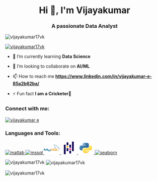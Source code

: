 <h1 align="center">Hi 👋, I'm Vijayakumar</h1>
<h3 align="center">A passionate Data Analyst </h3>

<p align="left"> <img src="https://komarev.com/ghpvc/?username=vijayakumar17vk&label=Profile%20views&color=0e75b6&style=flat" alt="vijayakumar17vk" /> </p>

<p align="left"> <a href="https://github.com/ryo-ma/github-profile-trophy"><img src="https://github-profile-trophy.vercel.app/?username=vijayakumar17vk" alt="vijayakumar17vk" /></a> </p>

- 🔭 I’m currently learning **Data Science**

- 👯 I’m looking to collaborate on **AI/ML**

- 📫 How to reach me **https://www.linkedin.com/in/vijayakumar-e-85a2b62ba/**

- ⚡ Fun fact **I am a Cricketer🏏**

<h3 align="left">Connect with me:</h3>
<p align="left">
<a href="https://linkedin.com/in/vijayakumar e" target="blank"><img align="center" src="https://raw.githubusercontent.com/rahuldkjain/github-profile-readme-generator/master/src/images/icons/Social/linked-in-alt.svg" alt="vijayakumar e" height="30" width="40" /></a>
</p>

<h3 align="left">Languages and Tools:</h3>
<p align="left"> <a href="https://www.mathworks.com/" target="_blank" rel="noreferrer"> <img src="https://upload.wikimedia.org/wikipedia/commons/2/21/Matlab_Logo.png" alt="matlab" width="50" height="40"/> </a> <a href="https://www.microsoft.com/en-us/sql-server" target="_blank" rel="noreferrer"> <img src="https://www.svgrepo.com/show/303229/microsoft-sql-server-logo.svg" alt="mssql" width="40" height="50"/> </a> <a href="https://www.mysql.com/" target="_blank" rel="noreferrer"> <img src="https://raw.githubusercontent.com/devicons/devicon/master/icons/mysql/mysql-original-wordmark.svg" alt="mysql" width="50" height="40"/> </a> <a href="https://pandas.pydata.org/" target="_blank" rel="noreferrer"> <img src="https://raw.githubusercontent.com/devicons/devicon/2ae2a900d2f041da66e950e4d48052658d850630/icons/pandas/pandas-original.svg" alt="pandas" width="50" height="40"/> </a> <a href="https://www.python.org" target="_blank" rel="noreferrer"> <img src="https://raw.githubusercontent.com/devicons/devicon/master/icons/python/python-original.svg" alt="python" width="50" height="40"/> </a> <a href="https://seaborn.pydata.org/" target="_blank" rel="noreferrer"> <img src="https://seaborn.pydata.org/_images/logo-mark-lightbg.svg" alt="seaborn" width="50" height="40"/> </a> </p>

<p><img align="left" src="https://github-readme-stats.vercel.app/api/top-langs?username=vijayakumar17vk&show_icons=true&locale=en&layout=compact" alt="vijayakumar17vk" /></p>

<p>&nbsp;<img align="center" src="https://github-readme-stats.vercel.app/api?username=vijayakumar17vk&show_icons=true&locale=en" alt="vijayakumar17vk" /></p>

<p><img align="center" src="https://github-readme-streak-stats.herokuapp.com/?user=vijayakumar17vk&" alt="vijayakumar17vk" /></p>
